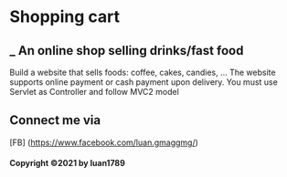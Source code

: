 #  Shopping cart
## _ An online shop selling drinks/fast food

Build a website that sells foods: coffee, cakes, candies, ... The website supports online payment or cash payment upon delivery. You must use Servlet as Controller and follow MVC2 model

## Connect me via
[FB] (https://www.facebook.com/luan.gmaggmg/)
#### Copyright ©2021 by luan1789